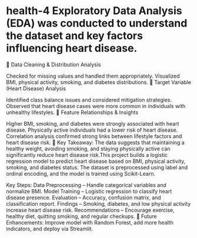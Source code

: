 # health-4 Exploratory Data Analysis (EDA) was conducted to understand the dataset and key factors influencing heart disease.

🔹 Data Cleaning & Distribution Analysis

Checked for missing values and handled them appropriately.
Visualized BMI, physical activity, smoking, and diabetes distributions.
🔹 Target Variable (Heart Disease) Analysis

Identified class balance issues and considered mitigation strategies.
Observed that heart disease cases were more common in individuals with unhealthy lifestyles.
🔹 Feature Relationships & Insights

Higher BMI, smoking, and diabetes were strongly associated with heart disease.
Physically active individuals had a lower risk of heart disease.
Correlation analysis confirmed strong links between lifestyle factors and heart disease risk.
📌 Key Takeaway: The data suggests that maintaining a healthy weight, avoiding smoking, and staying physically active can significantly reduce heart disease risk.This project builds a logistic regression model to predict heart disease based on BMI, physical activity, smoking, and diabetes status. The dataset is preprocessed using label and ordinal encoding, and the model is trained using Scikit-Learn.

Key Steps:
Data Preprocessing – Handle categorical variables and normalize BMI.
Model Training – Logistic regression to classify heart disease presence.
Evaluation – Accuracy, confusion matrix, and classification report.
Findings – Smoking, diabetes, and low physical activity increase heart disease risk.
Recommendations – Encourage exercise, healthy diet, quitting smoking, and regular checkups.
🔹 Future Enhancements: Improve model with Random Forest, add more health indicators, and deploy via Streamlit.
